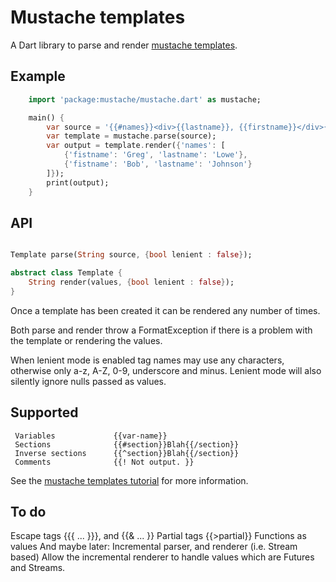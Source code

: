 # Mustache templates

A Dart library to parse and render [mustache templates](http://mustache.github.com/mustache.5.html).

## Example
```dart
	import 'package:mustache/mustache.dart' as mustache;

	main() {
		var source = '{{#names}}<div>{{lastname}}, {{firstname}}</div>{{/names}}';
		var template = mustache.parse(source);
		var output = template.render({'names': [
			{'fistname': 'Greg', 'lastname': 'Lowe'},
			{'fistname': 'Bob', 'lastname': 'Johnson'}
		]});
		print(output);
	}
```

## API

```dart

Template parse(String source, {bool lenient : false});

abstract class Template {
	String render(values, {bool lenient : false});
}

```

Once a template has been created it can be rendered any number of times.

Both parse and render throw a FormatException if there is a problem with the template or rendering the values.

When lenient mode is enabled tag names may use any characters, otherwise only a-z, A-Z, 0-9, underscore and minus. Lenient mode will also silently ignore nulls passed as values.


## Supported 
```
 Variables             {{var-name}}
 Sections              {{#section}}Blah{{/section}}
 Inverse sections      {{^section}}Blah{{/section}}
 Comments              {{! Not output. }}
```
See the [mustache templates tutorial](http://mustache.github.com/mustache.5.html) for more information.

## To do

Escape tags {{{ ... }}}, and {{& ... }}
Partial tags {{>partial}}
Functions as values
And maybe later:
  Incremental parser, and renderer (i.e. Stream based)
  Allow the incremental renderer to handle values which are Futures and Streams.

